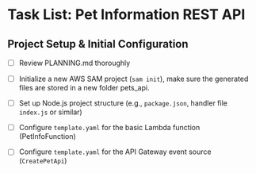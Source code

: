 # Task List: Pet Information REST API

## Project Setup & Initial Configuration

- [ ]  Review PLANNING.md thoroughly
- [ ]  Initialize a new AWS SAM project (`sam init`), make sure the generated files are stored in a new folder pets_api.
- [ ]  Set up Node.js project structure (e.g., `package.json`, handler file `index.js` or similar)
- [ ]  Configure `template.yaml` for the basic Lambda function (PetInfoFunction)
- [ ]  Configure `template.yaml` for the API Gateway event source (`CreatePetApi`)

